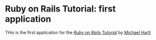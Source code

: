 # Ruby on Rails Tutorial: first application

THis is the first application for the
[*Ruby on Rails Tutorial*](http://railstutorial.org/)
by [Michael Hartl](http://michaelhartl.com)